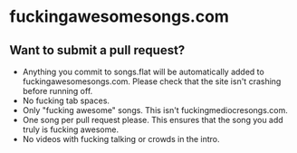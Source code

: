 fuckingawesomesongs.com
=======================

Want to submit a pull request?
------------------------------

* Anything you commit to songs.flat will be automatically added to fuckingawesomesongs.com. Please check that the site isn't crashing before running off.
* No fucking tab spaces.
* Only "fucking awesome" songs. This isn't fuckingmediocresongs.com.
* One song per pull request please. This ensures that the song you add truly is fucking awesome.
* No videos with fucking talking or crowds in the intro.
